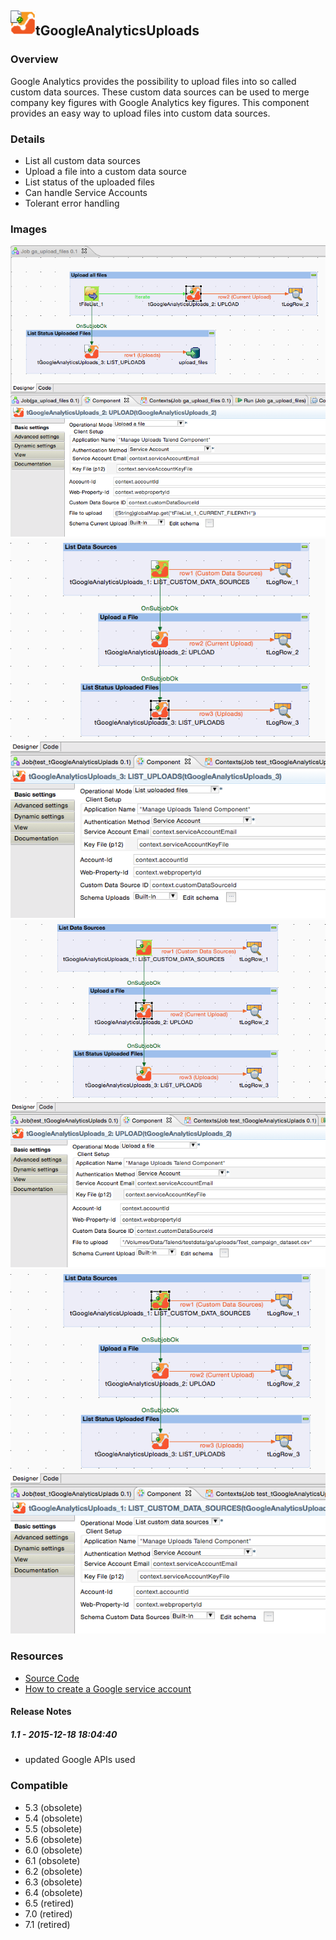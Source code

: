 ## <img src='./logo.jpg' width='40' height='40'>tGoogleAnalyticsUploads

### Overview
Google Analytics provides the possibility to upload files into so called custom data sources. 
These custom data sources can be used to merge company key figures with Google Analytics key figures.
This component provides an easy way to upload files into custom data sources.
### Details
* List all custom data sources
* Upload a file into a custom data source
* List status of the uploaded files
* Can handle Service Accounts
* Tolerant error handling
### Images
<a href='./screenshots/v_1.1__4.jpg'><img src='./screenshots/v_1.1__4.jpg' ></a>
<a href='./screenshots/v_1.1__3.jpg'><img src='./screenshots/v_1.1__3.jpg' ></a>
<a href='./screenshots/v_1.1__2.jpg'><img src='./screenshots/v_1.1__2.jpg' ></a>
<a href='./screenshots/v_1.1__1.jpg'><img src='./screenshots/v_1.1__1.jpg' ></a>


### Resources
 * <a href=http://sourceforge.net/projects/talend-user-components/>Source Code</a>
 * <a href=http://jan-lolling.de/talend/howtos/google_service_account/create-a-google-service-account.html>How to create a Google service account</a>

#### Release Notes

##### 1.1 - 2015-12-18 18:04:40
* updated Google APIs used
### Compatible
 -  5.3 (obsolete)
 -   5.4 (obsolete)
 -   5.5 (obsolete)
 -   5.6 (obsolete)
 -   6.0 (obsolete)
 -   6.1 (obsolete)
 -   6.2 (obsolete)
 -   6.3 (obsolete)
 -   6.4 (obsolete)
 -  6.5 (retired)
 -  7.0 (retired)
 -  7.1 (retired)